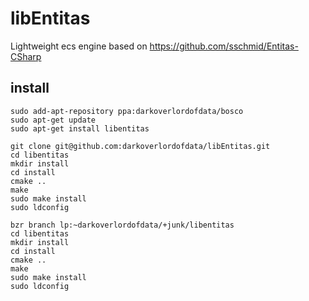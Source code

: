 # libEntitas

Lightweight ecs engine
based on https://github.com/sschmid/Entitas-CSharp


## install

```
sudo add-apt-repository ppa:darkoverlordofdata/bosco
sudo apt-get update
sudo apt-get install libentitas
```

```
git clone git@github.com:darkoverlordofdata/libEntitas.git
cd libentitas
mkdir install
cd install
cmake ..
make
sudo make install
sudo ldconfig

```

```
bzr branch lp:~darkoverlordofdata/+junk/libentitas
cd libentitas
mkdir install
cd install
cmake ..
make
sudo make install
sudo ldconfig
```

